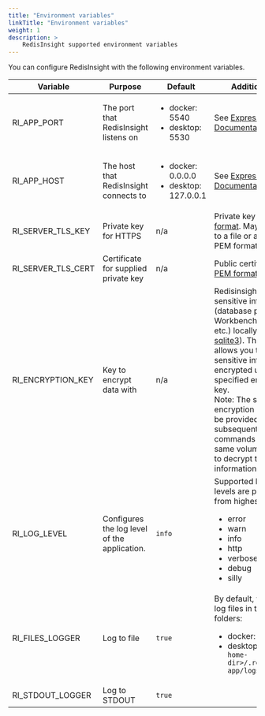 ```yaml
---
title: "Environment variables"
linkTitle: "Environment variables"
weight: 1
description: >
    RedisInsight supported environment variables
---
```

You can configure RedisInsight with the following environment variables.

| Variable | Purpose | Default | Additional info |
| --- | --- | --- | --- |
| RI_APP_PORT | The port that RedisInsight listens on | <ul><li> docker: 5540 <li> desktop: 5530 </ul> | See [Express Documentation](https://expressjs.com/en/api.html#app.listen)|
| RI_APP_HOST | The host that RedisInsight connects to | <ul><li> docker: 0.0.0.0 <li> desktop: 127.0.0.1 </ul> | See [Express Documentation](https://expressjs.com/en/api.html#app.listen)|
| RI_SERVER_TLS_KEY | Private key for HTTPS | n/a | Private key in [PEM format](https://www.ssl.com/guide/pem-der-crt-and-cer-x-509-encodings-and-conversions/#ftoc-heading-3). May be a path to a file or a string in PEM format.|
| RI_SERVER_TLS_CERT | Certificate for supplied private key | n/a | Public certificate in [PEM format](https://www.ssl.com/guide/pem-der-crt-and-cer-x-509-encodings-and-conversions/#ftoc-heading-3)|
| RI_ENCRYPTION_KEY | Key to encrypt data with | n/a | Redisinsight stores sensitive information (database passwords, Workbench history, etc.) locally (using [sqlite3](https://github.com/TryGhost/node-sqlite3)). This variable allows you to store sensitive information encrypted using the specified encryption key. <br />Note: The same encryption key should be provided for subsequent `docker run` commands with the same volume attached to decrypt the information. |
| RI_LOG_LEVEL | Configures the log level of the application. | `info` | Supported logging levels are prioritized from highest to lowest: <ul> <li>error<li> warn<li>info<li> http<li> verbose<li> debug<li> silly</ul> |
| RI_FILES_LOGGER | Log to file | `true` | By default, you can find log files in the following folders: <ul> <li> docker: `/data/logs` <li> desktop: `<user-home-dir>/.refisinsight-app/logs` </ul>|
| RI_STDOUT_LOGGER | Log to STDOUT | `true` | |
